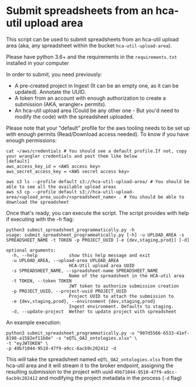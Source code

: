 # Submit spreadsheets from an hca-util upload area

This script can be used to submit spreadsheets from an hca-util upload area (aka, any spreadsheet within the bucket
`hca-util-upload-area`). 

Please have python 3.6+ and the requirements in the `requirements.txt` installed in your computer

In order to submit, you need previously:
- A pre-created project in Ingest (It can be an empty one, as it can be updated). Annotate the UUID.
- A token from an account with enough authorization to create a submission (AKA, wrangler+ permits).
- An hca-util upload area (Could be any other one - But you'd need to modify the code) with the spreadsheet uploaded.

Please note that your "default" profile for the aws tooling needs to be set up with enough permits (Read/Download access needed). 
To know if you have enough permissions:
```shell
cat ~/aws/credentials # You should see a default profile.If not, copy your wrangler credentials and post them like below
[default]
aws_access_key_id = <AWS access key>
aws_secret_access_key = <AWS secret access key>

aws s3 ls --profile default s3://hca-util-upload-area/ # You should be able to see all the available upload areas
aws s3 cp --profile default s3://hca-util-upload-area/<upload_area_uuid>/<spreadsheet_name> . # You should be able to download the spreadsheet
```

Once that's ready, you can execute the script. The script provides with help if executing with the -h flag:
```
python3 submit_spreadsheet_programmatically.py -h
usage: submit_spreadsheet_programmatically.py [-h] -u UPLOAD_AREA -s SPREADSHEET_NAME -t TOKEN -p PROJECT_UUID [-e {dev,staging,prod}] [-d]

optional arguments:
  -h, --help            show this help message and exit
  -u UPLOAD_AREA, --upload-area UPLOAD_AREA
                        HCA-Util upload area UUID
  -s SPREADSHEET_NAME, --spreadsheet-name SPREADSHEET_NAME
                        Name of the spreadsheet in the HCA-util area
  -t TOKEN, --token TOKEN
                        JWT token to authorize submission creation
  -p PROJECT_UUID, --project-uuid PROJECT_UUID
                        Project UUID to attach the submission to
  -e {dev,staging,prod}, --environment {dev,staging,prod}
                        Ingest environment. Defaults to staging.
  -d, --update-project  Wether to update project with spreadsheet
```

An example execution:

```shell
python3 submit_spreadsheet_programmatically.py -u "907d5566-6533-41ef-8198-a1582ef11b8e" -s "eQTL_OA2_ontologies.xlsx" \
-t "eyJWTOKEN" \
-p 49b71044-9510-47f9-a9cc-6acb9c202412 -d
```

This will take the spreadsheet named `eQTL_OA2_ontologies.xlsx` from the hca-util area and it will stream it to the 
broker endpoint, assigning the resulting submission to the project with uuid `49b71044-9510-47f9-a9cc-6acb9c202412` and
modifying the project metadata in the process (`-d` flag)
